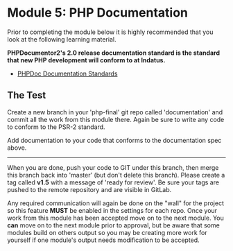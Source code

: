 # Module 5: PHP Documentation

Prior to completing the module below it is highly recommended that you look at the following learning material.  

**PHPDocumentor2's 2.0 release documentation standard is the standard that new PHP development will conform to at Indatus.**

* [PHPDoc Documentation Standards](https://github.com/phpDocumentor/phpDocumentor2/blob/release-2.0/docs/PSR.md)


## The Test


Create a new branch in your 'php-final' git repo called 'documentation' and commit all the work from this module there.  Again be sure to write any code to conform to the PSR-2 standard.

Add documentation to your code that conforms to the documentation spec above.

----------

When you are done, push your code to GIT under this branch, then merge this branch back into 'master' (but don't delete this branch). Please create a tag called **v1.5** with a message of 'ready for review'.  Be sure your tags are pushed to the remote repository and are visible in GitLab.

Any required communication will again be done on the "wall" for the project so this feature **MUST** be enabled in the settings for each repo.  Once your work from this module has been accepted move on to the next module.  You **can** move on to the next module prior to approval, but be aware that some modules build on others output so you may be creating more work for yourself if one module's output needs modification to be accepted.